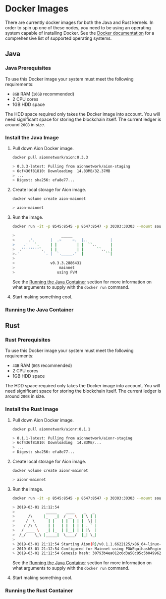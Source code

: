 # Docker Images

There are currently docker images for both the Java and Rust kernels. In order to spin up one of these nodes, you need to be using an operating system capable of installing Docker. See the [Docker documentation](https://docs.docker.com/install/) for a comprehensive list of supported operating systems.

## Java

### Java Prerequisites

To use this Docker image your system must meet the following requirements:

- `8GB` RAM (`16GB` recommended)
- 2 CPU cores
- 1GB HDD space

The HDD space required only takes the Docker image into account. You will need significant space for storing the blockchain itself. The current ledger is around `20GB` in size.

### Install the Java Image

1. Pull down Aion Docker image.

    ```bash
    docker pull aionnetwork/aion:0.3.3

    > 0.3.3-latest: Pulling from aionnetwork/aion-staging
    > 6cf436f81810: Downloading  14.83MB/32.37MB
    > ...
    > Digest: sha256: efa8e77...
    ```

2. Create local storage for Aion image.

    ```bash
    docker volume create aion-mainnet

    > aion-mainnet
    ```

3. Run the image.

    ```bash
    docker run -it -p 8545:8545 -p 8547:8547 -p 30303:30303 --mount source=aion-mainnet,destination=/aion/mainnet aionnetwork/aion:0.3.3

    >                     _____
    >      .'.       |  .~     ~.  |..          |
    >    .'   `.     | |         | |  ``..      |
    >  .''''''''`.   | |         | |      ``..  |
    >.'           `. |  `._____.'  |          ``|
    >
    >                v0.3.3.2886431
    >                    mainnet
    >                   using FVM
    ```

    See the [Running the Java Container](#running-the-java-container) section for more information on what arguments to supply with the `docker run` command.

4. Start making something cool.

### Running the Java Container

## Rust

### Rust Prerequisites

To use this Docker image your system must meet the following requirements:

- `4GB` RAM (`8GB` recommended)
- 2 CPU cores
- 1GB HDD space

The HDD space required only takes the Docker image into account. You will need significant space for storing the blockchain itself. The current ledger is around `20GB` in size.

### Install the Rust Image

1. Pull down Aion Docker image.

    ```bash
    docker pull aionnetwork/aionr:0.1.1

    > 0.1.1-latest: Pulling from aionnetwork/aionr-staging
    > 6cf436f81810: Downloading  14.83MB/...
    > ...
    > Digest: sha256: efa8e77...
    ```

2. Create local storage for Aion image.

    ```bash
    docker volume create aionr-mainnet

    > aionr-mainnet
    ```

3. Run the image.

    ```bash
    docker run -it -p 8545:8545 -p 8547:8547 -p 30303:30303 --mount source=aionr-mainnet,destination=/aion/mainnet aionnetwork/aionr:0.1.1

    > 2019-03-01 21:12:54
    >              _____    ____    _   _
    >      /\     |_   _|  / __ \  | \ | |
    >     /  \      | |   | |  | | |  \| |
    >    / /\ \     | |   | |  | | | . ` |
    >   / ____ \   _| |_  | |__| | | |\  |
    >  /_/    \_\ |_____|  \____/  |_| \_|
    >
    > 2019-03-01 21:12:54 Starting Aion(R)/v0.1.1.6622125/x86_64-linux-gnu/rustc-1.28.0
    > 2019-03-01 21:12:54 Configured for Mainnet using POWEquihashEngine engine
    > 2019-03-01 21:12:54 Genesis hash: 30793b4ea012c6d3a58c85c5b049962669369807a98e36807c1b02116417f823
    ```

    See the [Running the Java Container](#running-the-java-container) section for more information on what arguments to supply with the `docker run` command.

4. Start making something cool.

### Running the Rust Container